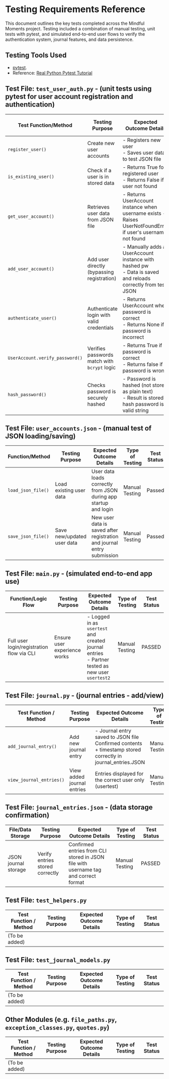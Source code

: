 # Testing Requirements Reference

This document outlines the key tests completed across the Mindful Moments project.
Testing included a combination of manual testing, unit tests with pytest, and simulated end-to-end user flows to verify the authentication system, journal features, and data persistence.


## Testing Tools Used

* [pytest](https://docs.pytest.org/en/stable/getting-started.html).
* Reference: [Real Python Pytest Tutorial](https://realpython.com/pytest-python-testing/)

## Test File: `test_user_auth.py` - (unit tests using pytest for user account registration and authentication)

| Test Function/Method | Testing Purpose | Expected Outcome Details | Type of Testing | Test Status |
|----------------------|-----------------|-------------|-----------------|-------------|
| `register_user()` | Create new user accounts | - Registers new user <br> - Saves user data to test JSON file | Unit Testing | PASSED |
| `is_existing_user()` | Check if a user is in stored data | - Returns True for registered user <br> - Returns False if user not found | Unit Testing | PASSED |
| `get_user_account()` | Retrieves user data from JSON file | - Returns UserAccount instance when username exists - Raises UserNotFoundError if user's username not found | Unit Testing | PASSED |
| `add_user_account()` | Add user directly (bypassing registration) | - Manually adds a UserAccount instance with hashed pw <br> - Data is saved and reloads correctly from test JSON | Unit Testing | PASSED |
| `authenticate_user()` | Authenticate login with valid credentials | - Returns UserAccount when password is correct <br> - Returns None if password is incorrect | Unit Testing | PASSED |
| `UserAccount.verify_password()` | Verifies passwords match with `bcrypt` logic |- Returns True if password is correct <br> - Returns false if password is wrong | Unit Testing | PASSED |
| `hash_password()` | Checks password is securely hashed | - Password is hashed (not stored as plain text) <br> - Result is stored hash password is a valid string | Unit Testing | PASSED |


## Test File: `user_accounts.json` - (manual test of JSON loading/saving)

| Function/Method | Testing Purpose | Expected Outcome Details  | Type of Testing | Test Status |
|----------------------|-----------------|-------------|-----------------|-------------|
| `load_json_file()` | Load existing user data | User data loads correctly from JSON during app startup and login | Manual Testing | Passed |
| `save_json_file()` | Save new/updated user data | New user data is saved after registration and journal entry submission | Manual Testing | Passed |


## Test File: `main.py` - (simulated end-to-end app use)

| Function/Logic Flow | Testing Purpose | Expected Outcome Details | Type of Testing | Test Status |
|----------------------|-----------------|-------------|-----------------|-------------|
| Full user login/registration flow via CLI | Ensure user experience works | - Logged in as `usertest` and created journal entries <br> - Partner tested as new user `usertest2` | Manual Testing | PASSED |


## Test File: `journal.py` - (journal entries - add/view)

| Test Function / Method | Testing Purpose | Expected Outcome Details | Type of Testing | Test Status |
|----------------------|-----------------|-------------|-----------------|-------------|
| `add_journal_entry()` | Add new journal entry | - Journal entry saved to JSON file <br> Confirmed contents + timestamp stored correctly in journal_entries.JSON | Manual Testing | PASSED |
| `view_journal_entries()` | View added journal entries | Entries displayed for the correct user only (usertest) | Manual Testing | PASSED |


## Test File: `journal_entries.json` - (data storage confirmation)

| File/Data Storage | Testing Purpose | Expected Outcome Details | Type of Testing | Test Status |
|----------------------|-----------------|-------------|-----------------|-------------|
| JSON journal storage | Verify entries stored correctly | Confirmed entries from CLI stored in JSON file with username tag and correct format | Manual Testing | PASSED |


## Test File: `test_helpers.py`

| Test Function / Method | Testing Purpose | Expected Outcome Details | Type of Testing | Test Status |
|----------------------|-----------------|-------------|-----------------|-------------|
| (To be added)        |                  |                            |                  |              |


## Test File: `test_journal_models.py`

| Test Function / Method | Testing Purpose | Expected Outcome Details | Type of Testing | Test Status |
|----------------------|-----------------|-------------|-----------------|-------------|
| (To be added)        |                  |                            |                  |              |


## Other Modules (e.g. `file_paths.py`, `exception_classes.py`, `quotes.py`)

| Test Function / Method | Testing Purpose | Expected Outcome Details | Type of Testing | Test Status |
|----------------------|-----------------|-------------|-----------------|-------------|
| (To be added)        |                  |                            |                  |              |

